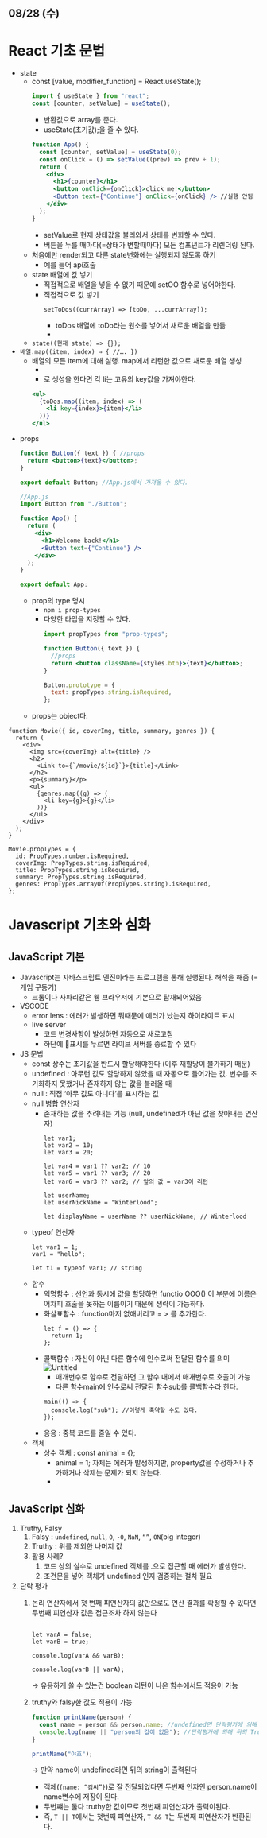 ## 08/28 (수)

# React 기초 문법

- state
  - const [value, modifier_function] = React.useState();
    ```jsx
    import { useState } from "react";
    const [counter, setValue] = useState();
    ```
    - 반환값으로 array를 준다.
    - useState(초기값);을 줄 수 있다.
    ```jsx
    function App() {
      const [counter, setValue] = useState(0);
      const onClick = () => setValue((prev) => prev + 1);
      return (
        <div>
          <h1>{counter}</h1>
          <button onClick={onClick}>click me!</button>
          <Button text={"Continue"} onClick={onClick} /> //실행 안됨
        </div>
      );
    }
    ```
    - setValue로 현재 상태값을 불러와서 상태를 변화할 수 있다.
    - 버튼을 누를 때마다(=상태가 변할때마다) 모든 컴포넌트가 리렌더링 된다.
  - 처음에만 render되고 다른 state변화에는 실행되지 않도록 하기
    - 예를 들어 api호출
  - state 배열에 값 넣기
    - 직접적으로 배열을 넣을 수 없기 때문에 setOO 함수로 넣어야한다.
    - 직접적으로 값 넣기
      ```tsx
      setToDos((currArray) => [toDo, ...currArray]);
      ```
      - toDos 배열에 toDo라는 원소를 넣어서 새로운 배열을 만듦
      -
  - `state((현재 state) => {});`
- `배열.map((item, index) ⇒ { //…. })`
  - 배열의 모든 item에 대해 실행. map에서 리턴한 값으로 새로운 배열 생성
    - <li>로 생성을 한다면 각 li는 고유의 key값을 가져야한다.
    ```jsx
    <ul>
      {toDos.map((item, index) => (
        <li key={index}>{item}</li>
      ))}
    </ul>
    ```
- props
  ```jsx
  function Button({ text }) { //props
    return <button>{text}</button>;
  }

  export default Button; //App.js에서 가져올 수 있다.

  //App.js
  import Button from "./Button";

  function App() {
    return (
      <div>
        <h1>Welcome back!</h1>
        <Button text={"Continue"} />
      </div>
    );
  }

  export default App;

  ```
  - prop의 type 명시
    - `npm i prop-types`
    - 다양한 타입을 지정할 수 있다.
      ```jsx
      import propTypes from "prop-types";

      function Button({ text }) {
        //props
        return <button className={styles.btn}>{text}</button>;
      }

      Button.prototype = {
        text: propTypes.string.isRequired,
      };
      ```
  - props는 object다.

```tsx
function Movie({ id, coverImg, title, summary, genres }) {
  return (
    <div>
      <img src={coverImg} alt={title} />
      <h2>
        <Link to={`/movie/${id}`}>{title}</Link>
      </h2>
      <p>{summary}</p>
      <ul>
        {genres.map((g) => (
          <li key={g}>{g}</li>
        ))}
      </ul>
    </div>
  );
}

Movie.propTypes = {
  id: PropTypes.number.isRequired,
  coverImg: PropTypes.string.isRequired,
  title: PropTypes.string.isRequired,
  summary: PropTypes.string.isRequired,
  genres: PropTypes.arrayOf(PropTypes.string).isRequired,
};
```

# Javascript 기초와 심화

## JavaScript 기본

- Javascript는 자바스크립트 엔진이라는 프로그램을 통해 실행된다. 해석을 해줌 (= 게임 구동기)
  - 크롬이나 사파리같은 웹 브라우저에 기본으로 탑재되어있음
- VSCODE
  - error lens : 에러가 발생하면 뭐때문에 에러가 났는지 하이라이트 표시
  - live server
    - 코드 변경사항이 발생하면 자동으로 새로고침
    - 하단에 🚫표시를 누르면 라이브 서버를 종료할 수 있다
- JS 문법
  - const 상수는 초기값을 반드시 할당해야한다 (이후 재할당이 불가하기 때문)
  - undefined : 아무런 값도 할당하지 않았을 때 자동으로 들어가는 값. 변수를 초기화하지 못했거나 존재하지 않는 값을 불러올 때
  - null : 직접 ‘아무 값도 아니다’를 표시하는 값
  - null 병합 연산자
    - 존재하는 값을 추려내는 기능 (null, undefined가 아닌 값을 찾아내는 연산자)
      ```tsx
      let var1;
      let var2 = 10;
      let var3 = 20;

      let var4 = var1 ?? var2; // 10
      let var5 = var1 ?? var3; // 20
      let var6 = var3 ?? var2; // 앞의 값 = var3이 리턴

      let userName;
      let userNickName = "Winterlood";

      let displayName = userName ?? userNickName; // Winterlood
      ```
  - typeof 연산자
    ```tsx
    let var1 = 1;
    var1 = "hello";

    let t1 = typeof var1; // string
    ```
  - 함수
    - 익명함수 : 선언과 동시에 값을 할당하면 functio OOO() 이 부분에 이름은 어차피 호출을 못하는 이름이기 때문에 생략이 가능하다.
    - 화살표함수 : function마저 없애버리고 = > 를 추가한다.
      ```tsx
      let f = () => {
        return 1;
      };
      ```
    - 콜백함수 : 자신이 아닌 다른 함수에 인수로써 전달된 함수를 의미
      ![Untitled](https://prod-files-secure.s3.us-west-2.amazonaws.com/d51cbaf0-9492-4156-90cf-14cb81b94923/f8c018b5-e42b-461e-a6a3-b8a08222343c/Untitled.png)
      - 매개변수로 함수로 전달하면 그 함수 내에서 매개변수로 호출이 가능
      - 다른 함수main에 인수로써 전달된 함수sub를 콜백함수라 한다.
      ```tsx
      main(() => {
        console.log("sub"); //이렇게 축약할 수도 있다.
      });
      ```
    - 응용 : 중복 코드를 줄일 수 있다.
  - 객체
    - 상수 객체 : const animal = {};
      - animal = 1; 자체는 에러가 발생하지만, property값을 수정하거나 추가하거나 삭제는 문제가 되지 않는다.
      -

## JavaScript 심화

1. Truthy, Falsy
   1. Falsy : `undefined`, `null`, `0`, `-0`, `NaN`, `“”`, `0N`(big integer)
   2. Truthy : 위를 제외한 나머지 값
   3. 활용 사례?
      1. 코드 상의 실수로 undefined 객체를 .으로 접근할 때 에러가 발생한다.
      2. 조건문을 넣어 객체가 undefined 인지 검증하는 절차 필요
2. 단락 평가
   1. 논리 연산자에서 첫 번째 피연산자의 값만으로도 연산 결과를 확정할 수 있다면 두번째 피연산자 값은 접근조차 하지 않는다

      ```

      let varA = false;
      let varB = true;

      console.log(varA && varB);

      console.log(varB || varA);
      ```

      → 유용하게 쓸 수 있는건 boolean 리턴이 나온 함수에서도 적용이 가능

   2. truthy와 falsy한 값도 적용이 가능

      ```jsx
      function printName(person) {
        const name = person && person.name; //undefined면 단락평가에 의해 person이 저장
        console.log(name || "person의 값이 없음"); //단락평가에 의해 뒤의 True값이 출력된다.
      }

      printName("야호");
      ```

      → 만약 name이 undefined라면 뒤의 string이 출력된다

      - 객체(`{name: “김씨”}`)로 잘 전달되었다면 두번째 인자인 person.name이 name변수에 저장이 된다.
      - 두번쨰는 둘다 truthy한 값이므로 첫번째 피연산자가 출력이된다.
      - 즉, `T || T`에서는 첫번째 피연산자, `T && T`는 두번째 피연산자가 반환된다.
